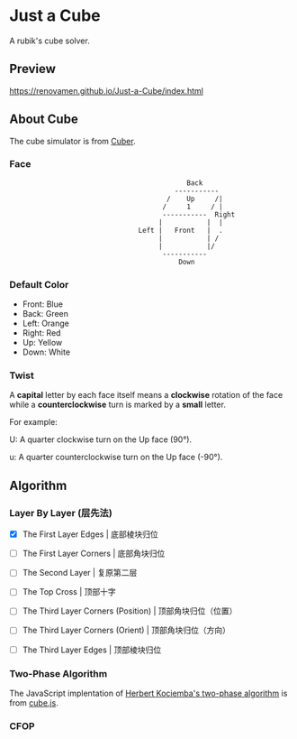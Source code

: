 # Just a Cube

A rubik's cube solver.



## Preview

https://renovamen.github.io/Just-a-Cube/index.html



## About Cube

The cube simulator is from [Cuber](https://github.com/marklundin/cube).

### Face

                                                Back
                                             -----------
                                           /    Up     /|
                                          /     1     / |
                                          -----------  Right
                                         |           |  |
                                    Left |   Front   |  .
                                         |           | /
                                         |           |/
                                          -----------
                                              Down


### Default Color

- Front: Blue
- Back: Green
- Left: Orange
- Right: Red
- Up: Yellow
- Down: White



### Twist

A **capital** letter by each face itself means a **clockwise** rotation of the face while a **counterclockwise** turn is marked by a **small** letter.

For example:

U: A quarter clockwise turn on the Up face (90°).

u: A quarter counterclockwise turn on the Up face (-90°).





## Algorithm

### Layer By Layer (层先法)

- [x] The First Layer Edges | 底部棱块归位
- [ ] The First Layer Corners | 底部角块归位
- [ ] The Second Layer | 复原第二层
- [ ] The Top Cross | 顶部十字
- [ ] The Third Layer Corners (Position) | 顶部角块归位（位置）
- [ ] The Third Layer Corners (Orient) | 顶部角块归位（方向）
- [ ] The Third Layer Edges |  顶部棱块归位



### Two-Phase Algorithm

The JavaScript implentation of [Herbert Kociemba's two-phase algorithm](http://kociemba.org/cube.htm) is from [cube.js](https://github.com/ldez/cubejs).



### CFOP